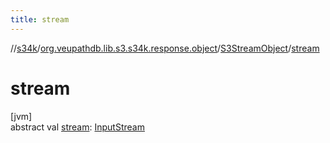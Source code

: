 ```yaml
---
title: stream
---
```

//[s34k](../../../index.html)/[org.veupathdb.lib.s3.s34k.response.object](../index.html)/[S3StreamObject](index.html)/[stream](stream.html)



# stream



[jvm]\
abstract val [stream](stream.html): [InputStream](https://docs.oracle.com/javase/8/docs/api/java/io/InputStream.html)





